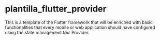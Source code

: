 # plantilla_flutter_provider

This is a template of the Flutter framework that will be enriched with basic functionalities that every mobile or web application should have configured using the state management tool Provider.

